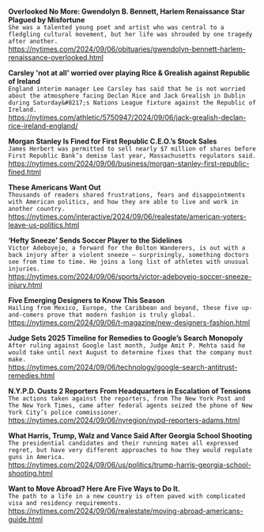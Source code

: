 **Overlooked No More: Gwendolyn B. Bennett, Harlem Renaissance Star Plagued by Misfortune**\
`She was a talented young poet and artist who was central to a fledgling cultural movement, but her life was shrouded by one tragedy after another.`\
https://nytimes.com/2024/09/06/obituaries/gwendolyn-bennett-harlem-renaissance-overlooked.html

**Carsley 'not at all' worried over playing Rice & Grealish against Republic of Ireland**\
`England interim manager Lee Carsley has said that he is not worried about the atmosphere facing Declan Rice and Jack Grealish in Dublin during Saturday&#8217;s Nations League fixture against the Republic of Ireland.`\
https://nytimes.com/athletic/5750947/2024/09/06/jack-grealish-declan-rice-ireland-england/

**Morgan Stanley Is Fined for First Republic C.E.O.’s Stock Sales**\
`James Herbert was permitted to sell nearly $7 million of shares before First Republic Bank’s demise last year, Massachusetts regulators said.`\
https://nytimes.com/2024/09/06/business/morgan-stanley-first-republic-fined.html

**These Americans Want Out**\
`Thousands of readers shared frustrations, fears and disappointments with American politics, and how they are able to live and work in another country.`\
https://nytimes.com/interactive/2024/09/06/realestate/american-voters-leave-us-politics.html

**‘Hefty Sneeze’ Sends Soccer Player to the Sidelines**\
`Victor Adeboyejo, a forward for the Bolton Wanderers, is out with a back injury after a violent sneeze — surprisingly, something doctors see from time to time. He joins a long list of athletes with unusual injuries.`\
https://nytimes.com/2024/09/06/sports/victor-adeboyejo-soccer-sneeze-injury.html

**Five Emerging Designers to Know This Season**\
`Hailing from Mexico, Europe, the Caribbean and beyond, these five up-and-comers prove that modern fashion is truly global.`\
https://nytimes.com/2024/09/06/t-magazine/new-designers-fashion.html

**Judge Sets 2025 Timeline for Remedies to Google’s Search Monopoly**\
`After ruling against Google last month, Judge Amit P. Mehta said he would take until next August to determine fixes that the company must make.`\
https://nytimes.com/2024/09/06/technology/google-search-antitrust-remedies.html

**N.Y.P.D. Ousts 2 Reporters From Headquarters in Escalation of Tensions**\
`The actions taken against the reporters, from The New York Post and The New York Times, came after federal agents seized the phone of New York City’s police commissioner.`\
https://nytimes.com/2024/09/06/nyregion/nypd-reporters-adams.html

**What Harris, Trump, Walz and Vance Said After Georgia School Shooting**\
`The presidential candidates and their running mates all expressed regret, but have very different approaches to how they would regulate guns in America.`\
https://nytimes.com/2024/09/06/us/politics/trump-harris-georgia-school-shooting.html

**Want to Move Abroad? Here Are Five Ways to Do It.**\
`The path to a life in a new country is often paved with complicated visa and residency requirements.`\
https://nytimes.com/2024/09/06/realestate/moving-abroad-americans-guide.html

